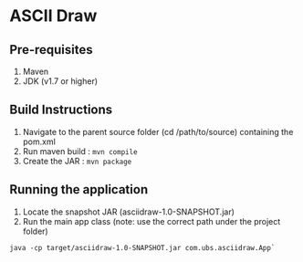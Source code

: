 # ASCII Draw

## Pre-requisites ##

  1. Maven 
  2. JDK (v1.7 or higher)

## Build Instructions ##

  1. Navigate to the parent source folder (cd /path/to/source) containing the pom.xml
  2. Run maven build : `mvn compile`
  3. Create the JAR : `mvn package`

## Running the application ##
  1. Locate the snapshot JAR (asciidraw-1.0-SNAPSHOT.jar)
  2. Run the main app class (note: use the correct path under the project folder)

    java -cp target/asciidraw-1.0-SNAPSHOT.jar com.ubs.asciidraw.App`